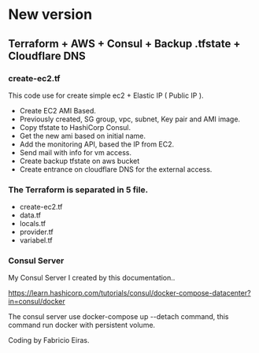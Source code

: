# New version

## Terraform + AWS + Consul + Backup .tfstate + Cloudflare DNS

### create-ec2.tf

This code use for create simple ec2 + Elastic IP ( Public IP ).

   * Create EC2 AMI Based.
   * Previously created, SG group, vpc, subnet, Key pair and AMI image.
   * Copy tfstate to HashiCorp Consul.
   * Get the new ami based on initial name.
   * Add the monitoring API, based the IP from EC2.
   * Send mail with info for vm access.
   * Create backup tfstate on aws bucket
   * Create entrance on cloudflare DNS for the external access.


### The Terraform is separated in 5 file.
   
   * create-ec2.tf
   * data.tf
   * locals.tf
   * provider.tf
   * variabel.tf


### Consul Server

My Consul Server I created by this documentation..

https://learn.hashicorp.com/tutorials/consul/docker-compose-datacenter?in=consul/docker

The consul server use docker-compose up --detach command, this command run docker with persistent volume.


Coding by Fabricio Eiras.
